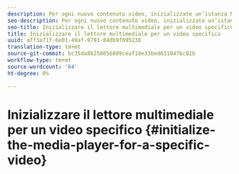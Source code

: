 ```yaml
---
description: Per ogni nuovo contenuto video, inizializzate un’istanza MediaResource con informazioni sul contenuto video e caricate la risorsa multimediale.
seo-description: Per ogni nuovo contenuto video, inizializzate un’istanza MediaResource con informazioni sul contenuto video e caricate la risorsa multimediale.
seo-title: Inizializzare il lettore multimediale per un video specifico
title: Inizializzare il lettore multimediale per un video specifico
uuid: aff3a71f-6e01-49af-9791-84db9f095238
translation-type: tm+mt
source-git-commit: bc35da8b258056809ceaf18e33bed631047bc81b
workflow-type: tm+mt
source-wordcount: '64'
ht-degree: 0%

---
```



# Inizializzare il lettore multimediale per un video specifico {#initialize-the-media-player-for-a-specific-video}
